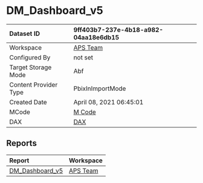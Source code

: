 



# DM_Dashboard_v5

|Dataset ID|9ff403b7-237e-4b18-a982-04aa18e6db15|
| :--- | :--- |
|Workspace|[APS Team](../Workspaces/APS-Team.md)|
|Configured By|not set|
|Target Storage Mode|Abf|
|Content Provider Type|PbixInImportMode|
|Created Date|April 08, 2021 06:45:01|
|MCode|[M Code](./DM_Dashboard_v5/mcode.md)|
|DAX|[DAX](./DM_Dashboard_v5/dax.md)|

## Reports

|Report|Workspace|
| :--- | :--- |
|[DM_Dashboard_v5](../Reports/DM_Dashboard_v5.md)|[APS Team](../Workspaces/APS-Team.md)|
